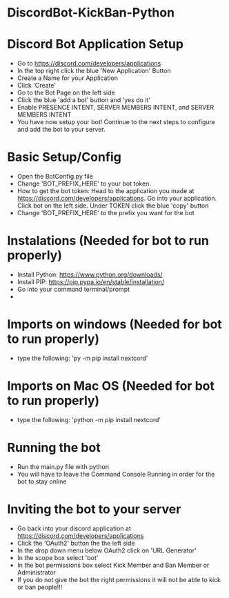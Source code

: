 # DiscordBot-KickBan-Python

# Discord Bot Application Setup
- Go to https://discord.com/developers/applications
- In the top right click the blue 'New Application' Button
- Create a Name for your Application
- Click 'Create'
- Go to the Bot Page on the left side
- Click the blue 'add a bot' button and 'yes do it'
- Enable PRESENCE INTENT, SERVER MEMBERS INTENT, and SERVER MEMBERS INTENT
- You have now setup your bot! Continue to the next steps to configure and add the bot to your server.
 
# Basic Setup/Config
- Open the BotConfig.py file
- Change 'BOT_PREFIX_HERE' to your bot token. 
- How to get the bot token: Head to the application you made at https://discord.com/developers/applications. Go into your application. Click bot on the left side. Under TOKEN click the blue 'copy' button
- Change 'BOT_PREFIX_HERE' to the prefix you want for the bot

# Instalations (Needed for bot to run properly)
- Install Python: https://www.python.org/downloads/
- Install PIP: https://pip.pypa.io/en/stable/installation/
- Go into your command terminal/prompt
-
# Imports on windows (Needed for bot to run properly)
- type the following: 'py -m pip install nextcord'

# Imports on Mac OS (Needed for bot to run properly)
- type the following: 'python -m pip install nextcord'

# Running the bot
- Run the main.py file with python
- You will have to leave the Command Console Running in order for the bot to stay online

# Inviting the bot to your server
- Go back into your discord application at https://discord.com/developers/applications
- Click the 'OAuth2' button the the left side
- In the drop down menu below OAuth2 click on 'URL Generator'
- In the scope box select 'bot'
- In the bot permissions box select Kick Member and Ban Member or Administrator
- If you do not give the bot the right permissions it will not be able to kick or ban people!!!
